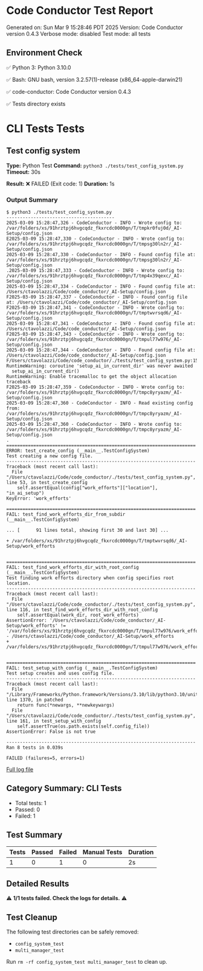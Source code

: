 # Code Conductor Test Report
Generated on: Sun Mar  9 15:28:46 PDT 2025
Version: Code Conductor version 0.4.3
Verbose mode: disabled
Test mode: all tests

## Environment Check
✅ Python 3: Python 3.10.0

✅ Bash: GNU bash, version 3.2.57(1)-release (x86_64-apple-darwin21)

✅ code-conductor: Code Conductor version 0.4.3

✅ Tests directory exists

# CLI Tests Tests

## Test config system
**Type:** Python Test
**Command:** `python3 ./tests/test_config_system.py`
**Timeout:** 30s

**Result:** ❌ FAILED (Exit code: 1)
**Duration:** 1s
### Output Summary
```
$ python3 ./tests/test_config_system.py
----------------------------------------
2025-03-09 15:28:47,326 - CodeConductor - INFO - Wrote config to: /var/folders/xs/91hrztpj6hvgcqdz_fkxrcdc0000gn/T/tmpkr0fuj0d/_AI-Setup/config.json
E2025-03-09 15:28:47,330 - CodeConductor - INFO - Wrote config to: /var/folders/xs/91hrztpj6hvgcqdz_fkxrcdc0000gn/T/tmpsg30ln2r/_AI-Setup/config.json
2025-03-09 15:28:47,330 - CodeConductor - INFO - Found config file at: /var/folders/xs/91hrztpj6hvgcqdz_fkxrcdc0000gn/T/tmpsg30ln2r/_AI-Setup/config.json
.2025-03-09 15:28:47,333 - CodeConductor - INFO - Wrote config to: /var/folders/xs/91hrztpj6hvgcqdz_fkxrcdc0000gn/T/tmp4x39qexc/_AI-Setup/config.json
2025-03-09 15:28:47,334 - CodeConductor - INFO - Found config file at: /Users/ctavolazzi/Code/code_conductor/_AI-Setup/config.json
F2025-03-09 15:28:47,337 - CodeConductor - INFO - Found config file at: /Users/ctavolazzi/Code/code_conductor/_AI-Setup/config.json
F2025-03-09 15:28:47,341 - CodeConductor - INFO - Wrote config to: /var/folders/xs/91hrztpj6hvgcqdz_fkxrcdc0000gn/T/tmptwvrsqd6/_AI-Setup/config.json
2025-03-09 15:28:47,341 - CodeConductor - INFO - Found config file at: /Users/ctavolazzi/Code/code_conductor/_AI-Setup/config.json
F2025-03-09 15:28:47,343 - CodeConductor - INFO - Wrote config to: /var/folders/xs/91hrztpj6hvgcqdz_fkxrcdc0000gn/T/tmpul77w976/_AI-Setup/config.json
2025-03-09 15:28:47,344 - CodeConductor - INFO - Found config file at: /Users/ctavolazzi/Code/code_conductor/_AI-Setup/config.json
F/Users/ctavolazzi/Code/code_conductor/./tests/test_config_system.py:158: RuntimeWarning: coroutine 'setup_ai_in_current_dir' was never awaited
  setup_ai_in_current_dir()
RuntimeWarning: Enable tracemalloc to get the object allocation traceback
F2025-03-09 15:28:47,359 - CodeConductor - INFO - Wrote config to: /var/folders/xs/91hrztpj6hvgcqdz_fkxrcdc0000gn/T/tmpc8yryazm/_AI-Setup/config.json
2025-03-09 15:28:47,360 - CodeConductor - INFO - Read existing config from: /var/folders/xs/91hrztpj6hvgcqdz_fkxrcdc0000gn/T/tmpc8yryazm/_AI-Setup/config.json
2025-03-09 15:28:47,360 - CodeConductor - INFO - Wrote config to: /var/folders/xs/91hrztpj6hvgcqdz_fkxrcdc0000gn/T/tmpc8yryazm/_AI-Setup/config.json
.
======================================================================
ERROR: test_create_config (__main__.TestConfigSystem)
Test creating a new config file.
----------------------------------------------------------------------
Traceback (most recent call last):
  File "/Users/ctavolazzi/Code/code_conductor/./tests/test_config_system.py", line 53, in test_create_config
    self.assertEqual(config["work_efforts"]["location"], "in_ai_setup")
KeyError: 'work_efforts'

======================================================================
FAIL: test_find_work_efforts_dir_from_subdir (__main__.TestConfigSystem)

... [      91 lines total, showing first 30 and last 30] ...

+ /var/folders/xs/91hrztpj6hvgcqdz_fkxrcdc0000gn/T/tmptwvrsqd6/_AI-Setup/work_efforts


======================================================================
FAIL: test_find_work_efforts_dir_with_root_config (__main__.TestConfigSystem)
Test finding work efforts directory when config specifies root location.
----------------------------------------------------------------------
Traceback (most recent call last):
  File "/Users/ctavolazzi/Code/code_conductor/./tests/test_config_system.py", line 116, in test_find_work_efforts_dir_with_root_config
    self.assertEqual(work_dir, root_work_efforts)
AssertionError: '/Users/ctavolazzi/Code/code_conductor/_AI-Setup/work_efforts' != '/var/folders/xs/91hrztpj6hvgcqdz_fkxrcdc0000gn/T/tmpul77w976/work_efforts'
- /Users/ctavolazzi/Code/code_conductor/_AI-Setup/work_efforts
+ /var/folders/xs/91hrztpj6hvgcqdz_fkxrcdc0000gn/T/tmpul77w976/work_efforts


======================================================================
FAIL: test_setup_with_config (__main__.TestConfigSystem)
Test setup creates and uses config file.
----------------------------------------------------------------------
Traceback (most recent call last):
  File "/Library/Frameworks/Python.framework/Versions/3.10/lib/python3.10/unittest/mock.py", line 1370, in patched
    return func(*newargs, **newkeywargs)
  File "/Users/ctavolazzi/Code/code_conductor/./tests/test_config_system.py", line 161, in test_setup_with_config
    self.assertTrue(os.path.exists(self.config_file))
AssertionError: False is not true

----------------------------------------------------------------------
Ran 8 tests in 0.039s

FAILED (failures=5, errors=1)
```

[Full log file](test_reports/Test_config_system_2025-03-09_15-28-46.log)

## Category Summary: CLI Tests
- Total tests: 1
- Passed: 0
- Failed: 1

## Test Summary

| Tests | Passed | Failed | Manual Tests | Duration |
|-------|--------|--------|-------------|----------|
| 1 | 0 | 1 | 0 | 2s |

## Detailed Results

⚠️ **1/1 tests failed. Check the logs for details.** ⚠️

## Test Cleanup
The following test directories can be safely removed:
- `config_system_test`
- `multi_manager_test`

Run `rm -rf config_system_test multi_manager_test` to clean up.
